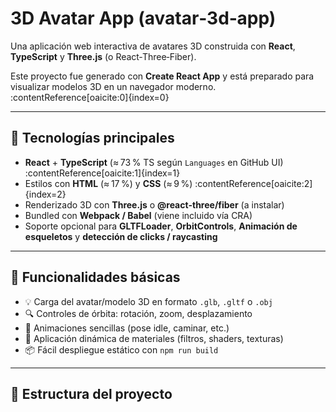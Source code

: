# 3D Avatar App (avatar‑3d‑app)

Una aplicación web interactiva de avatares 3D construida con **React**, **TypeScript** y **Three.js** (o React‑Three‑Fiber). 

Este proyecto fue generado con **Create React App** y está preparado para visualizar modelos 3D en un navegador moderno. :contentReference[oaicite:0]{index=0}

---

## 🧪 Tecnologías principales

- **React** + **TypeScript** (≈ 73 % TS según `Languages` en GitHub UI) :contentReference[oaicite:1]{index=1}  
- Estilos con **HTML** (≈ 17 %) y **CSS** (≈ 9 %) :contentReference[oaicite:2]{index=2}  
- Renderizado 3D con **Three.js** o **@react‑three/fiber** (a instalar)
- Bundled con **Webpack / Babel** (viene incluido vía CRA)
- Soporte opcional para **GLTFLoader**, **OrbitControls**, **Animación de esqueletos** y **detección de clicks / raycasting**

---

## 🌟 Funcionalidades básicas

- 💡 Carga del avatar/modelo 3D en formato `.glb`, `.gltf` o `.obj`
- 🔍 Controles de órbita: rotación, zoom, desplazamiento
- 🧍 Animaciones sencillas (pose idle, caminar, etc.)
- 🎨 Aplicación dinámica de materiales (filtros, shaders, texturas)
- 📦 Fácil despliegue estático con `npm run build`

---

## 📂 Estructura del proyecto

